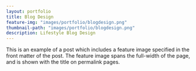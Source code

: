 ```yaml
---
layout: portfolio
title: Blog Design
feature-img: "images/portfolio/blogdesign.png"
thumbnail-path: "images/portfolio/blogdesign.png"
description: Lifestyle Blog Design
---
```

This is an example of a post which includes a feature image specified in the front matter of the post. The feature image spans the full-width of the page, and is shown with the title on permalink pages.